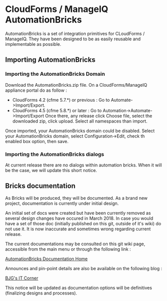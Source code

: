 # CloudForms / ManageIQ AutomationBricks

AutomationBricks is a set of integration primitives for CLoudForms / ManageIQ.
They have been designed to be as easily reusable and implementable as possible.

## Importing AutomationBricks

### Importing the AutomationBricks Domain
Download the AutomationBricks.zip file.
On a CloudForms/ManageIQ appliance portal do as follow :
 * CloudForms 4.2 (cfme 5.7.\*) or previous : Go to Automate->Import/Export. 
 * CloudForms 4.5 (cfme 5.8.\*) or later : Go to Automation->Automate->Import/Export
Once there, any release click Choose file, select the downloaded zip, click upload.
Select all namespaces than import.

Once imported, your AutomationBricks domain could be disabled. Select your AutomationBricks domain, select Configuration->Edit, check th enabled box option, then save.

### Importing the AutomationBricks dialogs
At current release there are no dialogs within automation bricks. When it will be the case, we will update this short notice.

## Bricks documentation
As Bricks will be produced, they will be documented.
As a brand new project, documentation is currently under initial design.

An initial set of docs were created but have been currently removed as several design changes have occured in March 2018. In case you would have a set of those doc (initially published on this git, outside of it's wiki) do not use it. It is now inaccurate and sometimes wrong regarding current release.

The current documentations may be consulted on this git wiki page, accessible from the main menu or through the following link :

[AutomationBricks Documentation Home](https://github.com/bjgillet/CloudForms-Automation-Bricks/wiki/Home)

Announces and pin-point details are also be available on the following blog :

[BJG's IT Corner](https://bjgitcorner.blogspot.com)

This notice will be updated as documentation options will be definitives (finalizing designs and processes).


